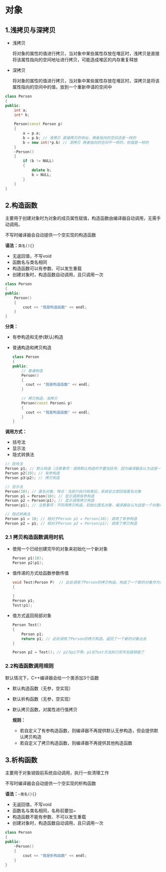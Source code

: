 # 对象

## 1.浅拷贝与深拷贝

- 浅拷贝

  将对象的属性的值进行拷贝，当对象中某些属性存放在堆区时，浅拷贝是直接将该属性指向的空间地址进行拷贝，可能造成堆区的内存重复释放

- 深拷贝

  将对象的属性的值进行拷贝，当对象中某些属性存放在堆区时，深拷贝是将该属性指向的空间中的值，放到一个重新申请的空间中

```C++
class Person
{
public:
    int a;
    int* b;
    
    Person(const Person p)
    {
        a = p.a;
        b = p.b; // 浅拷贝 直接拷贝的地址，两者指向的空间还是一样的
        b = new int(*p.b) // 深拷贝 两者指向的空间不一样的，但值是一样的
    }
    ~Person() 
    {
    	if (b != NULL)
        {
            delete b;
            b = NULL;
        }
    }
}
```



## 2.构造函数

主要用于创建对象时为对象的成员属性赋值，构造函数由编译器自动调用，无需手动调用。

不写时编译器会自动提供一个空实现的构造函数

**语法：**`类名(){}`

- 无返回值，不写void
- 函数名与类名相同
- 构造函数可以有参数、可以发生重载
- 创建对象时，构造函数自动调用，且只调用一次

```c++
class Person
{
public:
    Person()
    {
    	cout << "我是构造函数" << endl;
    }
}
```

**分类：**

- 有参构造和无参(默认)构造

- 普通构造和拷贝构造

  ```c++
  class Person
  {
  public:
      // 普通构造
      Person()
      {
      	cout << "我是构造函数" << endl;
      }
      
      // 拷贝构造，浅拷贝
      Person(const Person& p)
      {
      	cout << "我是构造函数" << endl;
      }
  }
  ```

**调用方式：**

- 括号法
- 显示法
- 隐式转换法

```c++
// 括号法
Person p1; // 默认构造（注意事项：调用默认构造时不要加括号，因为编译器会认为这是一个函数的声明）
Person p2(10); // 有参构造
Person p3(p2); // 拷贝构造

// 显示法
Person(10); // 匿名对象，特点：当前行执行结束后，系统会立即回收匿名对象
Person p1 = Person(10); // 显示调用有参构造
Person p2 = Person(p1); // 显示调用拷贝构造
Person(p1); // 注意事项：不同用拷贝构造，初始化匿名对象，编译器会认为这是一个对象声明Person(p1) = Person p1

// 隐式转换法
Person p1 = 10; // 相对于Person p1 = Person(10); 调用了有参构造
Person p2 = p1; // 相对于Person p2 = Person(p1); 调用了拷贝构造

```

### 2.1 拷贝构造函数调用时机

- 使用一个已经创建完毕的对象来初始化一个新对象

  ```c++
  Person p1(10);
  Person p2(p1);
  ```

- 值传递的方式给函数参数传值

  ```c++
  void Test(Person P)  // 此处调用了Person的拷贝构造，构造了一个新的对象作为形参
  {
      
  }
  Person p1;
  Test(p1);
  ```

- 值方式返回局部对象

  ```c++
  Person Test()
  {
      Person p1;
      return p1; // 此处调用了Person的拷贝构造，返回了一个新的对象出去
  }
  
  Person p2 = Test(); // p2与p1不等，p1在Test方法执行完毕后就销毁了
  ```

### 2.2构造函数调用规则

默认情况下，C++编译器会给一个类添加3个函数

- 默认构造函数（无参，空实现）

- 默认析构函数（无参，空实现）

- 默认拷贝函数，对属性进行值拷贝

  **规则：**

  - 若自定义了有参构造函数，则编译器不再提供默认无参构造，但会提供默认拷贝构造
  - 若自定义了拷贝构造函数，则编译器不再提供其他构造函数



## 3.析构函数

主要用于对象销毁前系统自动调用，执行一些清理工作

不写时编译器会自动提供一个空实现的析构函数

**语法：**`~类名(){}`

- 无返回值，不写void
- 函数名与类名相同，名称前要加~
- 构造函数不能有参数、不可以发生重载
- 创建对象时，构造函数自动调用，且只调用一次

```c++
class Person
{
public:
    ~Person()
    {
    	cout << "我是析构函数" << endl;
    }
}
```

